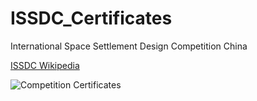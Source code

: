 # ISSDC_Certificates
International Space Settlement Design Competition China

[ISSDC Wikipedia](https://en.wikipedia.org/wiki/International_Space_Settlement_Design_Competition)

![Competition Certificates](https://github.com/valD-99/ISSDC_Certificates/issues/1)

